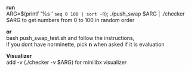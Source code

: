 **run**  
ARG=$(printf '%s ' `seq 0 100 | sort -R`); ./push_swap $ARG | ./checker $ARG
to get numbers from 0 to 100 in random order

**or**  
bash push_swap_test.sh and follow the instructions,  
if you dont have norminette, pick **n** when asked if it is evaluation

**Visualizer**  
add -v (./checker -v $ARG) for minilibx visualizer
